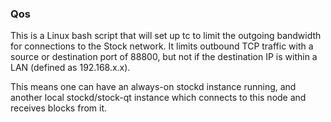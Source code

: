 ### Qos ###

This is a Linux bash script that will set up tc to limit the outgoing bandwidth for connections to the Stock network. It limits outbound TCP traffic with a source or destination port of 88800, but not if the destination IP is within a LAN (defined as 192.168.x.x).

This means one can have an always-on stockd instance running, and another local stockd/stock-qt instance which connects to this node and receives blocks from it.
